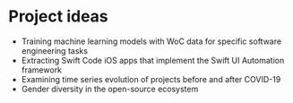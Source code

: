 # Project ideas

- Training machine learning models with WoC data for specific software engineering tasks
- Extracting Swift Code iOS apps that implement the Swift UI Automation framework
- Examining time series evolution of projects before and after COVID-19
- Gender diversity in the open-source ecosystem
